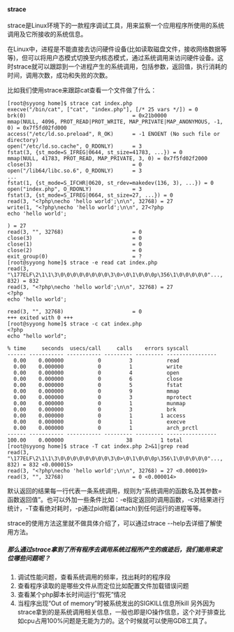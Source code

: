 #### strace
strace是Linux环境下的一款程序调试工具，用来监察一个应用程序所使用的系统调用及它所接收的系统信息。

在Linux中，进程是不能直接去访问硬件设备(比如读取磁盘文件，接收网络数据等等)，但可以将用户态模式切换至内核态模式，通过系统调用来访问硬件设备。这时strace就可以跟踪到一个进程产生的系统调用，包括参数，返回值，执行消耗的时间，调用次数，成功和失败的次数。

比如我们使用strace来跟踪cat查看一个文件做了什么：

```
[root@syyong home]$ strace cat index.php
execve("/bin/cat", ["cat", "index.php"], [/* 25 vars */]) = 0
brk(0)                                  = 0x21b0000
mmap(NULL, 4096, PROT_READ|PROT_WRITE, MAP_PRIVATE|MAP_ANONYMOUS, -1, 0) = 0x7f5fd02fd000
access("/etc/ld.so.preload", R_OK)      = -1 ENOENT (No such file or directory)
open("/etc/ld.so.cache", O_RDONLY)      = 3
fstat(3, {st_mode=S_IFREG|0644, st_size=41783, ...}) = 0
mmap(NULL, 41783, PROT_READ, MAP_PRIVATE, 3, 0) = 0x7f5fd02f2000
close(3)                                = 0
open("/lib64/libc.so.6", O_RDONLY)      = 3
...                               
fstat(1, {st_mode=S_IFCHR|0620, st_rdev=makedev(136, 3), ...}) = 0
open("index.php", O_RDONLY)             = 3
fstat(3, {st_mode=S_IFREG|0664, st_size=27, ...}) = 0
read(3, "<?php\necho 'hello world';\n\n", 32768) = 27
write(1, "<?php\necho 'hello world';\n\n", 27<?php
echo 'hello world';

) = 27
read(3, "", 32768)                      = 0
close(3)                                = 0
close(1)                                = 0
close(2)                                = 0
exit_group(0)                           = ?
[root@syyong home]$ strace -e read cat index.php
read(3, "\177ELF\2\1\1\3\0\0\0\0\0\0\0\0\3\0>\0\1\0\0\0p\356\1\0\0\0\0\0"..., 832) = 832
read(3, "<?php\necho 'hello world';\n\n", 32768) = 27
<?php
echo 'hello world';

read(3, "", 32768)                      = 0
+++ exited with 0 +++
[root@syyong home]$ strace -c cat index.php
<?php
echo "hello world";

% time     seconds  usecs/call     calls    errors syscall
------ ----------- ----------- --------- --------- ----------------
  0.00    0.000000           0         3           read
  0.00    0.000000           0         1           write
  0.00    0.000000           0         4           open
  0.00    0.000000           0         6           close
  0.00    0.000000           0         5           fstat
  0.00    0.000000           0         9           mmap
  0.00    0.000000           0         3           mprotect
  0.00    0.000000           0         1           munmap
  0.00    0.000000           0         3           brk
  0.00    0.000000           0         1         1 access
  0.00    0.000000           0         1           execve
  0.00    0.000000           0         1           arch_prctl
------ ----------- ----------- --------- --------- ----------------
100.00    0.000000                    38         1 total
[root@syyong home]$ strace -T cat index.php 2>&1|grep read      
read(3, "\177ELF\2\1\1\3\0\0\0\0\0\0\0\0\3\0>\0\1\0\0\0p\356\1\0\0\0\0\0"..., 832) = 832 <0.000015>
read(3, "<?php\necho 'hello world';\n\n", 32768) = 27 <0.000019>
read(3, "", 32768)                      = 0 <0.000014>
```
默认返回的结果每一行代表一条系统调用，规则为“系统调用的函数名及其参数=函数返回值”。也可以外加一些条件比如：-e指定返回的调用函数，-c对结果进行统计，-T查看绝对耗时，-p通过pid附着(attach)到任何运行的进程等等。

strace的使用方法这里就不做具体介绍了，可以通过strace --help去详细了解使用方法。

##### 那么通过strace拿到了所有程序去调用系统过程所产生的痕迹后，我们能用来定位哪些问题呢？

1. 调试性能问题，查看系统调用的频率，找出耗时的程序段
2. 查看程序读取的是哪些文件从而定位比如配置文件加载错误问题
3. 查看某个php脚本长时间运行“假死”情况
4. 当程序出现“Out of memory”时被系统发出的SIGKILL信息所kill
另外因为strace拿到的是系统调用相关信息，一般也即是IO操作信息，这个对于排查比如cpu占用100%问题是无能为力的。这个时候就可以使用GDB工具了。